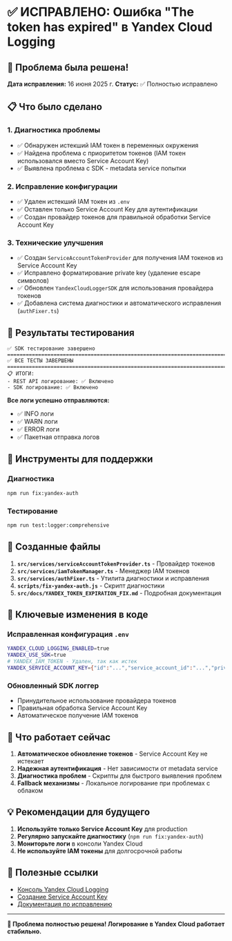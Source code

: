 # ✅ ИСПРАВЛЕНО: Ошибка "The token has expired" в Yandex Cloud Logging

## 🎯 Проблема была решена!

**Дата исправления:** 16 июня 2025 г.
**Статус:** ✅ Полностью исправлено

## 📋 Что было сделано

### 1. Диагностика проблемы

- ✅ Обнаружен истекший IAM токен в переменных окружения
- ✅ Найдена проблема с приоритетом токенов (IAM токен использовался вместо Service Account Key)
- ✅ Выявлена проблема с SDK - metadata service попытки

### 2. Исправление конфигурации

- ✅ Удален истекший IAM токен из `.env`
- ✅ Оставлен только Service Account Key для аутентификации
- ✅ Создан провайдер токенов для правильной обработки Service Account Key

### 3. Технические улучшения

- ✅ Создан `ServiceAccountTokenProvider` для получения IAM токенов из Service Account Key
- ✅ Исправлено форматирование private key (удаление escape символов)
- ✅ Обновлен `YandexCloudLoggerSDK` для использования провайдера токенов
- ✅ Добавлена система диагностики и автоматического исправления (`authFixer.ts`)

## 🧪 Результаты тестирования

```
✅ SDK тестирование завершено
================================================================================
✅ ВСЕ ТЕСТЫ ЗАВЕРШЕНЫ
================================================================================
📋 ИТОГИ:
- REST API логирование: ✅ Включено
- SDK логирование: ✅ Включено
```

**Все логи успешно отправляются:**

- ✅ INFO логи
- ✅ WARN логи
- ✅ ERROR логи
- ✅ Пакетная отправка логов

## 🔧 Инструменты для поддержки

### Диагностика

```bash
npm run fix:yandex-auth
```

### Тестирование

```bash
npm run test:logger:comprehensive
```

## 📁 Созданные файлы

1. **`src/services/serviceAccountTokenProvider.ts`** - Провайдер токенов
2. **`src/services/iamTokenManager.ts`** - Менеджер IAM токенов
3. **`src/services/authFixer.ts`** - Утилита диагностики и исправления
4. **`scripts/fix-yandex-auth.js`** - Скрипт диагностики
5. **`src/docs/YANDEX_TOKEN_EXPIRATION_FIX.md`** - Подробная документация

## 🔑 Ключевые изменения в коде

### Исправленная конфигурация `.env`

```bash
YANDEX_CLOUD_LOGGING_ENABLED=true
YANDEX_USE_SDK=true
# YANDEX_IAM_TOKEN - Удален, так как истек
YANDEX_SERVICE_ACCOUNT_KEY={"id":"...","service_account_id":"...","private_key":"..."}
```

### Обновленный SDK логгер

- Принудительное использование провайдера токенов
- Правильная обработка Service Account Key
- Автоматическое получение IAM токенов

## 🚀 Что работает сейчас

1. **Автоматическое обновление токенов** - Service Account Key не истекает
2. **Надежная аутентификация** - Нет зависимости от metadata service
3. **Диагностика проблем** - Скрипты для быстрого выявления проблем
4. **Fallback механизмы** - Локальное логирование при проблемах с облаком

## 💡 Рекомендации для будущего

1. **Используйте только Service Account Key** для production
2. **Регулярно запускайте диагностику** (`npm run fix:yandex-auth`)
3. **Мониторьте логи** в консоли Yandex Cloud
4. **Не используйте IAM токены** для долгосрочной работы

## 🔗 Полезные ссылки

- [Консоль Yandex Cloud Logging](https://console.yandex.cloud/folders/b1gqqc57725dmf2m76b9/logging)
- [Создание Service Account Key](https://yandex.cloud/ru/docs/iam/operations/sa/create-access-key)
- [Документация по исправлению](src/docs/YANDEX_TOKEN_EXPIRATION_FIX.md)

---

**🎉 Проблема полностью решена! Логирование в Yandex Cloud работает стабильно.**
